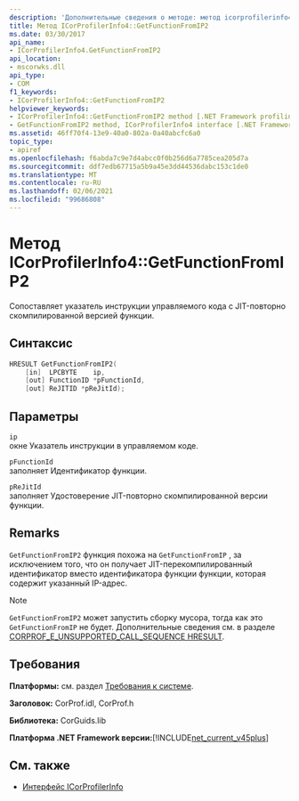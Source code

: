 ```yaml
---
description: 'Дополнительные сведения о методе: метод icorprofilerinfo4:: GetFunctionFromIP2'
title: Метод ICorProfilerInfo4::GetFunctionFromIP2
ms.date: 03/30/2017
api_name:
- ICorProfilerInfo4.GetFunctionFromIP2
api_location:
- mscorwks.dll
api_type:
- COM
f1_keywords:
- ICorProfilerInfo4::GetFunctionFromIP2
helpviewer_keywords:
- ICorProfilerInfo4::GetFunctionFromIP2 method [.NET Framework profiling]
- GetFunctionFromIP2 method, ICorProfilerInfo4 interface [.NET Framework profiling]
ms.assetid: 46ff70f4-13e9-40a0-802a-0a40abcfc6a0
topic_type:
- apiref
ms.openlocfilehash: f6abda7c9e7d4abcc0f0b256d6a7785cea205d7a
ms.sourcegitcommit: ddf7edb67715a5b9a45e3dd44536dabc153c1de0
ms.translationtype: MT
ms.contentlocale: ru-RU
ms.lasthandoff: 02/06/2021
ms.locfileid: "99686808"
---
```

# <a name="icorprofilerinfo4getfunctionfromip2-method"></a>Метод ICorProfilerInfo4::GetFunctionFromIP2

Сопоставляет указатель инструкции управляемого кода с JIT-повторно скомпилированной версией функции.  
  
## <a name="syntax"></a>Синтаксис  
  
```cpp  
HRESULT GetFunctionFromIP2(  
    [in]  LPCBYTE    ip,  
    [out] FunctionID *pFunctionId,  
    [out] ReJITID *pReJitId);  
```  
  
## <a name="parameters"></a>Параметры  

 `ip`  
 окне Указатель инструкции в управляемом коде.  
  
 `pFunctionId`  
 заполняет Идентификатор функции.  
  
 `pReJitId`  
 заполняет Удостоверение JIT-повторно скомпилированной версии функции.  
  
## <a name="remarks"></a>Remarks  

 `GetFunctionFromIP2` функция похожа на `GetFunctionFromIP` , за исключением того, что он получает JIT-перекомпилированный идентификатор вместо идентификатора функции функции, которая содержит указанный IP-адрес.  
  
> [!NOTE]
> `GetFunctionFromIP2` может запустить сборку мусора, тогда как это `GetFunctionFromIP` не будет.  Дополнительные сведения см. в разделе [CORPROF_E_UNSUPPORTED_CALL_SEQUENCE HRESULT](corprof-e-unsupported-call-sequence-hresult.md).  
  
## <a name="requirements"></a>Требования  

 **Платформы:** см. раздел [Требования к системе](../../get-started/system-requirements.md).  
  
 **Заголовок:** CorProf.idl, CorProf.h  
  
 **Библиотека:** CorGuids.lib  
  
 **Платформа .NET Framework версии:**[!INCLUDE[net_current_v45plus](../../../../includes/net-current-v45plus-md.md)]  
  
## <a name="see-also"></a>См. также

- [Интерфейс ICorProfilerInfo](icorprofilerinfo-interface.md)

